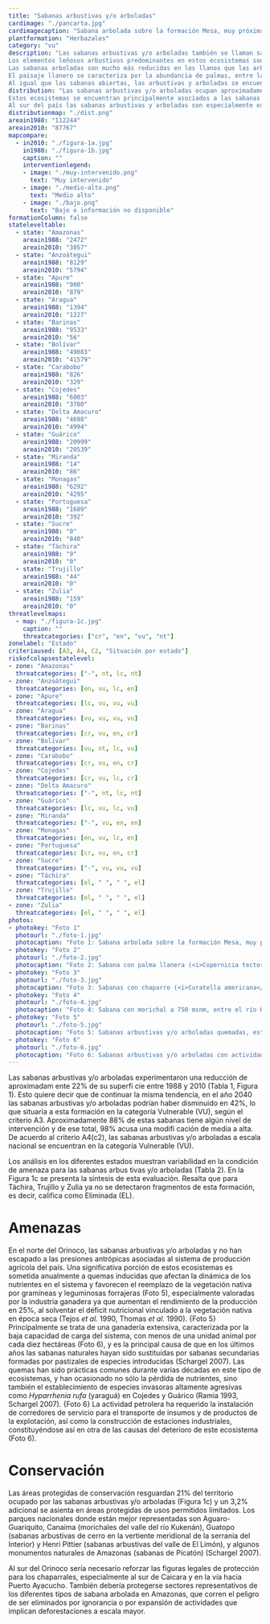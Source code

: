 ```yaml
---
title: "Sabanas arbustivas y/o arboladas"
cardimage: "./pancarta.jpg"
cardimagecaption: "Sabana arbolada sobre la formación Mesa, muy próxima al río Orinoco, estado Anzoátegui. <i>Giuseppe Colonnello</i>"
plantformation: "Herbazales"
category: "vu"
description: "Las sabanas arbustivas y/o arboladas también se llaman sabanas de parque o sabanas de huerto (Foto 1), denominaciones basadas en la fisionomía y formas de crecimiento predominantes, no en la composición florística. En Venezuela, estas formaciones vegetales forman parte de los paisajes llaneros, destacándose en medio de las sabanas herbáceas abiertas, las cuales pueden presentar arbustos y árboles aislados. Cuando las especies leñosas de porte y distribución variable superan 75% de la cobertura, se trata de sabanas arbustivas siempre y cuando el estrato superior esté constituido por arbustos que no superen los 80 cm de altura. Son sabanas arboladas aquellas cuyo estrato superior está constituido por árboles que llegan a 8 m. Eventualmente se encuentran formaciones intermedias con presencia de varios estratos, por lo cual son llamadas sabanas arbustivas y arboladas (Huber 2007).<br><br>
Los elementos leñosos arbustivos predominantes en estos ecosistemas son <i>Curatella americana</i> (chaparro) (Foto 1), <i>Bowdichia virgilioides</i> (alcornoque) y <i>Byrsonima crassifolia</i> (manteco). Estas especies poseen adaptaciones fisiológicas y morfológicas que le permiten ser subsiempreverdes y realizar el período de floración en época de sequía. Otras especies arbustivas frecuentes y típicamente sabaneras son <i>Cochlospermum vitifolium</i> (botuto o carnaval), <i>Roupala montana</i> (carne asada) y <i>Genipa americana</i> (caruto), entre otras (Huber 2007).<br><br>
Las sabanas arboladas son mucho más reducidas en los llanos que las arbustivas. En el norte del estado Guárico se observan las sabanas con “matas”, islas arbóreas o bosquecillos muy característicos de entre 100 m y 200 m de diámetro rodeados de una matriz de sabana arbustiva con chaparro y manteco. En algunos casos las matas son reducidas (probablemente por causas antrópicas) a uno o pocos árboles grandes, casi siempre representados por <i>Cassia moschata</i> (cañafístolo), <i>Enterolobium cyclocarpum</i> (caro caro) o <i>Copaifera officinalis</i> (aceite) (Huber 2007, San José & Montes 2007). Otras sabanas arboladas muy características son las de <i>Platycarpum orinocense</i> (picatón) y <i>Chaunochiton angustifolium</i> (copito negro) en el estado Amazonas.<br><br>
El paisaje llanero se caracteriza por la abundancia de palmas, entre las cuales algunas forman extensas colonias y representan tipos de sabanas “arboladas” muy típicas, a pesar de no ser árboles en el sentido botánico estricto. Especialmente tres especies de palmas son elementos florísticos imprescindibles en grandes extensiones de sabanas neotropicales: la palma moriche (<i>Mauritia flexuosa</i>) presente en muchas zonas húmedas como los morichales, especialmente en la mitad meridional de la Gran Sabana y en los bosques de galería que cruzan las sabanas llaneras y guayanesas; la palma llanera (<i>Copernicia tectorum</i>) (Foto 2), que forma extensos palmares en Guárico, en zonas con inundaciones temporales; y la palma corozo (<i>Acrocomia aculeata</i>) con su tallo fuertemente armado y que aparece solitaria o en pequeños grupos.<br><br>
Al igual que las sabanas abiertas, las arbustivas y arboladas se encuentran en áreas con un clima biestacional, caracterizado por una temperatura media anual mayor a 24°C y un régimen pluviométrico que oscila entre 800 y 1.800 mm; las precipitaciones se distribuyen sobre dos períodos, uno lluvioso (“invierno”, entre mayo y noviembre) y otro seco (“verano”, entre diciembre y abril o mayo). Estas características hacen que predominen árboles de porte bajo o medio, perennifolios o brevideciduos, con hojas de tamaño medio escleromorfas, y con una sincronización de renovación foliar y reproducción en la época seca (Sarmiento 1990, Huber 2007)."
distribution: "Las sabanas arbustivas y/o arboladas ocupan aproximadamente 88.334 km<sup>2</sup>, lo que equivale a 10% de la superficie de Venezuela (Figura 1).<br><br>
Estos ecosistemas se encuentran principalmente asociados a las sabanas de banco en el estado Guárico (Tabla 1). También están presentes en Anzoátegui (Foto 3), Monagas y Delta Amacuro, con una extensión bastante continua en la vertiente sur de la cordillera de la Costa en Miranda, Aragua, Carabobo y Yaracuy (Tabla 1). Algunos remanentes aislados permanecen en Cojedes, Portuguesa y Apure (Ramia 1993).<br><br>
Al sur del país las sabanas arbustivas y arboladas son especialmente extensas a lo largo del río Orinoco, donde se encuentran los chaparrales (sabanas con <i>Curatella americana</i>) más densos y mejor desarrollados de Venezuela (Figura 1). En la Gran Sabana meridional crecen los morichales sabaneros más extensos del país en las planicies aluviales del valle del río Kukenán (Foto 4). En Amazonas las sabanas arbustivas se encuentran en pequeñas manchas aisladas en la cuenca del río Ventuari, siendo el chaparro (<i>Curatella americana</i>) el elemento leñoso predominante; en la cuenca del río Manapiare se han encontrado sabanas arboladas de cerro dominadas por <i>Mezia huberi</i>, una Malpighiacea endémica de esta zona. En los alrededores de Puerto Ayacucho hasta el río Ventuari inferior se encuentran las sabanas arboladas con picatón (<i>Platycarpum orinocense</i>), árbol característico y emblemático de este ecosistema en el estado Amazonas."
distributionmap: "./dist.png"
areain1988: "112244"
areain2010: "87767"
mapcompare:
  - in2010: "./figura-1a.jpg"
    in1988: "./figura-1b.jpg"
    caption: ""
    interventionlegend:
    - image: "./muy-intervenido.png"
      text: "Muy intervenido"
    - image: "./medio-alto.png"
      text: "Medio alto"
    - image: "./bajo.png"
      text: "Bajo o información no disponible"
formationColumn: false
stateleveltable:
  - state: "Amazonas"
    areain1988: "2472"
    areain2010: "3057"
  - state: "Anzoátegui"
    areain1988: "8129"
    areain2010: "5794"
  - state: "Apure"
    areain1988: "900"
    areain2010: "879"
  - state: "Aragua"
    areain1988: "1394"
    areain2010: "1227"
  - state: "Barinas"
    areain1988: "9533"
    areain2010: "56"
  - state: "Bolívar"
    areain1988: "49083"
    areain2010: "41579"
  - state: "Carabobo"
    areain1988: "826"
    areain2010: "329"
  - state: "Cojedes"
    areain1988: "6003"
    areain2010: "3700"
  - state: "Delta Amacuro"
    areain1988: "4698"
    areain2010: "4994"
  - state: "Guárico"
    areain1988: "20999"
    areain2010: "20539"
  - state: "Miranda"
    areain1988: "14"
    areain2010: "86"
  - state: "Monagas"
    areain1988: "6292"
    areain2010: "4295"
  - state: "Portuguesa"
    areain1988: "1689"
    areain2010: "392"
  - state: "Sucre"
    areain1988: "0"
    areain2010: "840"
  - state: "Táchira"
    areain1988: "9"
    areain2010: "0"
  - state: "Trujillo"
    areain1988: "44"
    areain2010: "0"
  - state: "Zulia"
    areain1988: "159"
    areain2010: "0"
threatlevelmaps:
  - map: "./figura-1c.jpg"
    caption: ""
    threatcategories: ["cr", "en", "vu", "nt"]
zonelabel: "Estado"
criteriaused: [A3, A4, C2, "Situación por estado"]
riskofcolapsestatelevel:
- zone: "Amazonas"
  threatcategories: ["-", nt, lc, nt]
- zone: "Anzoátegui"
  threatcategories: [en, vu, lc, en]
- zone: "Apure"
  threatcategories: [lc, vu, vu, vu]
- zone: "Aragua"
  threatcategories: [vu, vu, vu, vu]
- zone: "Barinas"
  threatcategories: [cr, vu, en, cr]
- zone: "Bolívar"
  threatcategories: [vu, nt, lc, vu]
- zone: "Carabobo"
  threatcategories: [cr, vu, en, cr]
- zone: "Cojedes"
  threatcategories: [cr, vu, lc, cr]
- zone: "Delta Amacuro"
  threatcategories: ["-", nt, lc, nt]
- zone: "Guárico"
  threatcategories: [lc, vu, lc, vu]
- zone: "Miranda"
  threatcategories: ["-", vu, en, en]
- zone: "Monagas"
  threatcategories: [en, vu, lc, en]
- zone: "Portuguesa"
  threatcategories: [cr, vu, en, cr]
- zone: "Sucre"
  threatcategories: ["-", vu, vu, vu]
- zone: "Táchira"
  threatcategories: [el, " ", " ", el]
- zone: "Trujillo"
  threatcategories: [el, " ", " ", el]
- zone: "Zulia"
  threatcategories: [el, " ", " ", el]
photos:
- photokey: "Foto 1"
  photourl: "./foto-1.jpg"
  photocaption: "Foto 1: Sabana arbolada sobre la formación Mesa, muy próxima al río Orinoco, estado Anzoátegui. <i>Giuseppe Colonnello</i>"
- photokey: "Foto 2"
  photourl: "./foto-2.jpg"
  photocaption: "Foto 2: Sabana con palma llanera (<i>Copernicia tectorum</i>), esteros de Camaguán, estado Guárico. <i>Sergio Zambrano-Martínez</i>"
- photokey: "Foto 3"
  photourl: "./foto-3.jpg"
  photocaption: "Foto 3: Sabanas con chaparro (<i>Curatella americana</i>), estado Anzoátegui. <i>César Molina</i>"
- photokey: "Foto 4"
  photourl: "./foto-4.jpg"
  photocaption: "Foto 4: Sabana con morichal a 750 msnm, entre el río Kukenán y Santa Elena, estado Bolívar. <i>Giuseppe Colonnello</i>"
- photokey: "Foto 5"
  photourl: "./foto-5.jpg"
  photocaption: "Foto 5: Sabanas arbustivas y/o arboladas quemadas, estado Anzoátegui. <i>César Molina</i>"
- photokey: "Foto 6"
  photourl: "./foto-6.jpg"
  photocaption: "Foto 6: Sabanas arbustivas y/o arboladas con actividad ganadera y poliductos petroleros, estado Anzoátegui. <i>Mariana Hernández Montilla</i>"
---
```

Las sabanas arbustivas y/o arboladas experimentaron una reducción de aproximadam ente 22% de su superfi cie entre 1988 y 2010 (Tabla 1, Figura 1). Esto quiere decir que de continuar la misma tendencia, en el año 2040 las sabanas arbustivas y/o arboladas podrían haber disminuido en 42%, lo que situaría a esta formación en la categoría Vulnerable (VU), según el criterio A3. Aproximadamente 88% de estas sabanas tiene algún nivel de intervención y de ese total, 98% acusa una modifi cación de media a alta. De acuerdo al criterio A4(c2), las sabanas arbustivas y/o arboladas a escala nacional se encuentran en la categoría Vulnerable (VU).

Los análisis en los diferentes estados muestran variabilidad en la condición de amenaza para las sabanas arbus tivas y/o arboladas (Tabla 2). En la Figura 1c se presenta la síntesis de esta evaluación. Resalta que para Táchira, Trujillo y Zulia ya no se detectaron fragmentos de esta formación, es decir, califica como Eliminada (EL).

# Amenazas

En el norte del Orinoco, las sabanas arbustivas y/o arboladas y no han escapado a las presiones antrópicas asociadas al sistema de producción agrícola del país. Una significativa porción de estos ecosistemas es sometida anualmente a quemas inducidas que afectan la dinámica de los nutrientes en el sistema y favorecen el reemplazo de la vegetación nativa por gramíneas y leguminosas forrajeras (Foto 5), especialmente valoradas por la industria ganadera ya que aumentan el rendimiento de la producción en 25%, al solventar el déficit nutricional vinculado a la vegetación nativa en época seca (Tejos *et al.* 1990, Thomas *et al.* 1990).
{Foto 5}
Principalmente se trata de una ganadería extensiva, caracterizada por la baja capacidad de carga del sistema, con menos de una unidad animal por cada diez hectáreas (Foto 6), y es la principal causa de que en los últimos años las sabanas naturales hayan sido sustituidas por sabanas secundarias formadas por pastizales de especies introducidas (Schargel 2007). Las quemas han sido prácticas comunes durante varias décadas en este tipo de ecosistemas, y han ocasionado no sólo la pérdida de nutrientes, sino también el establecimiento de especies invasoras altamente agresivas como *Hyparrhenia rufa* (yaraguá) en Cojedes y Guárico (Ramia 1993, Schargel 2007).
{Foto 6}
La actividad petrolera ha requerido la instalación de corredores de servicio para el transporte de insumos y de productos de la explotación, así como la construcción de estaciones industriales, constituyéndose así en otra de las causas del deterioro de este ecosistema (Foto 6).

# Conservación

Las áreas protegidas de conservación resguardan 21% del territorio ocupado por las sabanas arbustivas y/o arboladas (Figura 1c) y un 3,2% adicional se asienta en áreas protegidas de usos permitidos limitados. Los parques nacionales donde están mejor representadas son Aguaro-Guariquito, Canaima (morichales del valle del río Kukenán), Guatopo (sabanas arbustivas de cerro en la vertiente meridional de la serranía del Interior) y Henri Pittier (sabanas arbustivas del valle de El Limón), y algunos monumentos naturales de Amazonas (sabanas de Picatón) (Schargel 2007).

Al sur del Orinoco sería necesario reforzar las figuras legales de protección para los chaparrales, especialmente al sur de Caicara y en la vía hacia Puerto Ayacucho. También debería protegerse sectores representativos de los diferentes tipos de sabana arbolada en Amazonas, que corren el peligro de ser eliminados por ignorancia o por expansión de actividades que implican deforestaciones a escala mayor.

